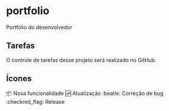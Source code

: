 # portfolio
Portfólio do desenvolvedor

## Tarefas
O controle de tarefas desse projeto será realizado no GitHub.

## Ícones
:package: Nova funcionalidade
:up: Atualização
:beatle: Correção de bug
:checkred_flag: Release
